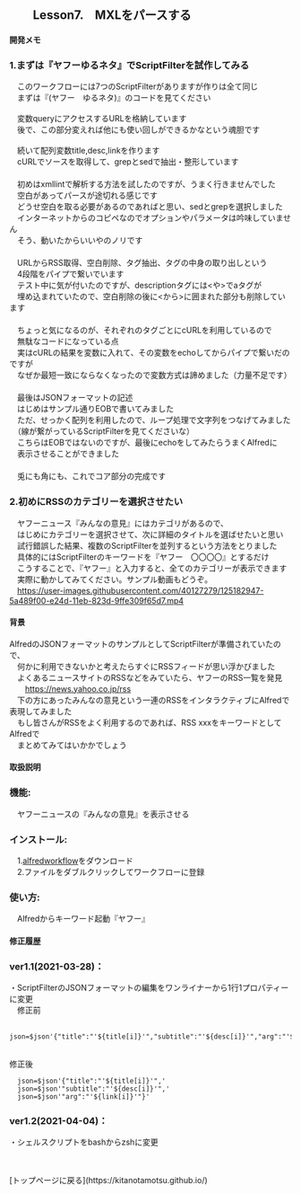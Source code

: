 ## 　　Lesson7.　MXLをパースする
#### 開発メモ
### 1.まずは『ヤフーゆるネタ』でScriptFilterを試作してみる
　このワークフローには7つのScriptFilterがありますが作りは全て同じ
<br>　まずは『(ヤフー　ゆるネタ)』のコードを見てください
<br>
<br>　変数queryにアクセスするURLを格納しています
<br>　後で、この部分変えれば他にも使い回しができるかなという魂胆です
<br>
<br>　続いて配列変数title,desc,linkを作ります
<br>　cURLでソースを取得して、grepとsedで抽出・整形しています
<br>　
<br>　初めはxmllintで解析する方法を試したのですが、うまく行きませんでした
<br>　空白があってパースが途切れる感じです
<br>　どうせ空白を取る必要があるのであればと思い、sedとgrepを選択しました
<br>　インターネットからのコピペなのでオプションやパラメータは吟味していません
<br>　そう、動いたからいいやのノリです
<br>　
<br>　URLからRSS取得、空白削除、タグ抽出、タグの中身の取り出しという
<br>　4段階をパイプで繋いでいます
<br>　テスト中に気が付いたのですが、descriptionタグには&lt;や&gt;でaタグが
<br>　埋め込まれていたので、空白削除の後に&lt;から&gt;に囲まれた部分も削除しています
<br>　
<br>　ちょっと気になるのが、それぞれのタグごとにcURLを利用しているので
<br>　無駄なコードになっている点
<br>　実はcURLの結果を変数に入れて、その変数をechoしてからパイプで繋いだのですが
<br>　なぜか最短一致にならなくなったので変数方式は諦めました（力量不足です）　
<br>　
<br>　最後はJSONフォーマットの記述
<br>　はじめはサンプル通りEOBで書いてみました
<br>　ただ、せっかく配列を利用したので、ループ処理で文字列をつなげてみました
<br>　（線が繋がっているScriptFilterを見てくださいな）
<br>　こちらはEOBではないのですが、最後にechoをしてみたらうまくAlfredに
<br>　表示させることができました
<br>　
<br>　兎にも角にも、これでコア部分の完成です

### 2.初めにRSSのカテゴリーを選択させたい
　ヤフーニュース『みんなの意見』にはカテゴリがあるので、
<br>　はじめにカテゴリーを選択させて、次に詳細のタイトルを選ばせたいと思い
<br>　試行錯誤した結果、複数のScriptFilterを並列するという方法をとりました
<br>　具体的にはScriptFilterのキーワードを『ヤフー　〇〇〇〇』とするだけ
<br>　こうすることで、『ヤフー』と入力すると、全てのカテゴリーが表示できます
<br>　実際に動かしてみてください。サンプル動画もどうぞ。
<br>　https://user-images.githubusercontent.com/40127279/125182947-5a489f00-e24d-11eb-823d-9ffe309f65d7.mp4

#### 背景
 AlfredのJSONフォーマットのサンプルとしてScriptFilterが準備されていたので、
<br>　何かに利用できないかと考えたらすぐにRSSフィードが思い浮かびました
<br>　よくあるニュースサイトのRSSなどをみていたら、ヤフーのRSS一覧を発見
<br>　　https://news.yahoo.co.jp/rss
<br>　下の方にあったみんなの意見という一連のRSSをインタラクティブにAlfredで表現してみました
<br>　もし皆さんがRSSをよく利用するのであれば、RSS xxxをキーワードとしてAlfredで
<br>　まとめてみてはいかかでしょう

#### 取扱説明
### 機能:
　ヤフーニュースの『みんなの意見』を表示させる
### インストール:
　1.[alfredworkflow](https://github.com/KitanoTamotsu/yahoo/releases/download/1.2/yahoo.alfredworkflow.zip)をダウンロード 
<br>　2.ファイルをダブルクリックしてワークフローに登録
### 使い方:
　Alfredからキーワード起動『ヤフー』


#### 修正履歴
### ver1.1(2021-03-28)：
・ScriptFilterのJSONフォーマットの編集をワンライナーから1行1プロパティーに変更
<br>　修正前
```
　json=$json'{"title":"'${title[i]}'","subtitle":"'${desc[i]}'","arg":"'${link[i]}'"}'  
``` 
<br> 修正後
```
  json=$json'{"title":"'${title[i]}'",'
  json=$json'"subtitle":"'${desc[i]}'",'
  json=$json'"arg":"'${link[i]}'"}'  
```
### ver1.2(2021-04-04)：
 ・シェルスクリプトをbashからzshに変更

<br>
<br>
[トップページに戻る](https://kitanotamotsu.github.io/)

